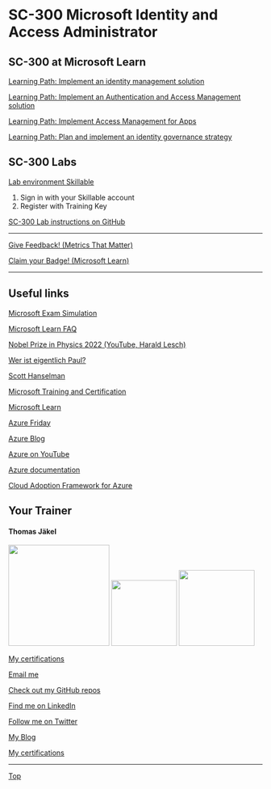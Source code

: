 # SC-300 Microsoft Identity and Access Administrator


## SC-300 at Microsoft Learn

[Learning Path: Implement an identity management solution](https://learn.microsoft.com/en-us/training/paths/implement-identity-management-solution/)

[Learning Path: Implement an Authentication and Access Management solution](https://learn.microsoft.com/en-us/training/paths/implement-authentication-access-management-solution/)

[Learning Path: Implement Access Management for Apps](https://learn.microsoft.com/en-us/training/paths/implement-access-management-for-apps/)

[Learning Path: Plan and implement an identity governance strategy](https://learn.microsoft.com/en-us/training/paths/plan-implement-identity-governance-strategy/)



## SC-300 Labs

[Lab environment Skillable](https://brainymotion.learnondemand.net) 

1. Sign in with your Skillable account 
2. Register with Training Key

[SC-300 Lab instructions on GitHub](https://microsoftlearning.github.io/SC-300-Identity-and-Access-Administrator/)


---

[Give Feedback! (Metrics That Matter)](#sc-300-microsoft-identity-and-access-administrator)

[Claim your Badge! (Microsoft Learn)](#sc-300-microsoft-identity-and-access-administrator)

---


## Useful links

[Microsoft Exam Simulation](https://aka.ms/examdemo)

[Microsoft Learn FAQ](https://learn.microsoft.com/en-us/training/support/faq?pivots=general)

[Nobel Prize in Physics 2022 (YouTube, Harald Lesch)](https://www.youtube.com/watch?v=-F8VFBrq1uU)

[Wer ist eigentlich Paul?](https://www.youtube.com/watch?v=FNZyCK1HwXM)

[Scott Hanselman](https://www.hanselman.com/)

[Microsoft Training and Certification](https://aka.ms/traincertposter)

[Microsoft Learn](https://docs.microsoft.com/en-us/learn/)

[Azure Friday](https://docs.microsoft.com/en-us/shows/azure-friday/)

[Azure Blog](https://azure.microsoft.com/en-us/blog/)

[Azure on YouTube](https://www.youtube.com/c/MicrosoftAzure)

[Azure documentation](https://docs.microsoft.com/en-us/azure/)

[Cloud Adoption Framework for Azure](https://docs.microsoft.com/en-us/azure/cloud-adoption-framework/)





##  Your Trainer
#### Thomas Jäkel

<img src="https://download69118.blob.core.windows.net/anon/Profilbild.jpg" width="200"/>
<a href="https://www.credly.com/badges/c1fe9e82-60d2-4268-8204-3709479a2bf9/public_url"><img src="https://download69118.blob.core.windows.net/anon/MCT-badge.png" width="130"/></a>
<a href="https://www.credly.com/badges/fc4737d8-923a-4d37-8f1a-497c08a7c1ff/public_url"><img src="https://download69118.blob.core.windows.net/anon/AAI-badge.png" width="150"/></a>

[My certifications](https://www.credly.com/users/thomas-jakel)

[Email me](mailto:thomas.jaekel@brainymotion.de?subject=SC-300)

[Check out my GitHub repos](https://github.com/www42)

[Find me on LinkedIn](https://linkedin.com/in/tjkkll)

[Follow me on Twitter](https://twitter.com/tjkkll)

[My Blog](https://blog.az.training)

[My certifications](https://www.credly.com/users/thomas-jakel)


---

[Top](#sc-300-microsoft-identity-and-access-administrator)
